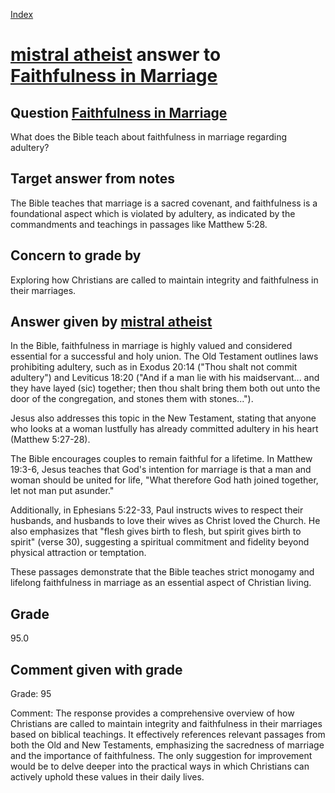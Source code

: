 
[Index](../../index.md)
# [mistral atheist](../../answering_models/mistral_atheist.md) answer to [Faithfulness in Marriage](../../questions/Faithfulness_in_Marriage.md)

## Question [Faithfulness in Marriage](../../questions/Faithfulness_in_Marriage.md)
What does the Bible teach about faithfulness in marriage regarding adultery?

## Target answer from notes
The Bible teaches that marriage is a sacred covenant, and faithfulness is a foundational aspect which is violated by adultery, as indicated by the commandments and teachings in passages like Matthew 5:28.

## Concern to grade by
Exploring how Christians are called to maintain integrity and faithfulness in their marriages.

## Answer given by [mistral atheist](../../answering_models/mistral_atheist.md)
 In the Bible, faithfulness in marriage is highly valued and considered essential for a successful and holy union. The Old Testament outlines laws prohibiting adultery, such as in Exodus 20:14 ("Thou shalt not commit adultery") and Leviticus 18:20 ("And if a man lie with his maidservant... and they have layed (sic) together; then thou shalt bring them both out unto the door of the congregation, and stones them with stones...").

Jesus also addresses this topic in the New Testament, stating that anyone who looks at a woman lustfully has already committed adultery in his heart (Matthew 5:27-28).

The Bible encourages couples to remain faithful for a lifetime. In Matthew 19:3-6, Jesus teaches that God's intention for marriage is that a man and woman should be united for life, "What therefore God hath joined together, let not man put asunder."

Additionally, in Ephesians 5:22-33, Paul instructs wives to respect their husbands, and husbands to love their wives as Christ loved the Church. He also emphasizes that "flesh gives birth to flesh, but spirit gives birth to spirit" (verse 30), suggesting a spiritual commitment and fidelity beyond physical attraction or temptation.

These passages demonstrate that the Bible teaches strict monogamy and lifelong faithfulness in marriage as an essential aspect of Christian living.

## Grade
95.0

## Comment given with grade
Grade: 95

Comment: The response provides a comprehensive overview of how Christians are called to maintain integrity and faithfulness in their marriages based on biblical teachings. It effectively references relevant passages from both the Old and New Testaments, emphasizing the sacredness of marriage and the importance of faithfulness. The only suggestion for improvement would be to delve deeper into the practical ways in which Christians can actively uphold these values in their daily lives.
